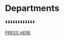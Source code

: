 # Departments
⬇️⬇️⬇️⬇️⬇️⬇️⬇️⬇️⬇️⬇️⬇️⬇️

<a href="https://jayasuryard31.github.io/Departments/"> PRESS HERE </a> 
